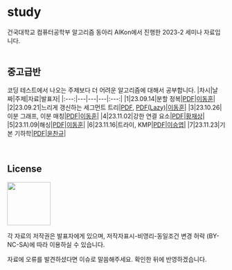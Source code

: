 # study
건국대학교 컴퓨터공학부 알고리즘 동아리 AlKon에서 진행한 2023-2 세미나 자료입니다.  
<br>
## 중고급반
코딩 테스트에서 나오는 주제보다 더 어려운 알고리즘에 대해서 공부합니다.
|차시|날짜|주제|자료|발표자|
|:---:|---|---|---|:---:|
|1|23.09.14|분할 정복|[PDF](https://github.com/KU-AlKon/study/blob/master/2023-2-advanced/01-Divide%20%26%20Conquer.pdf)|[이동훈](https://github.com/donghoony)|
|2|23.09.21|느리게 갱신하는 세그먼트 트리|[PDF](https://github.com/KU-AlKon/study/blob/master/2023-2-advanced/02-1-Segment%20Tree.pdf), [PDF(Lazy)](https://github.com/KU-AlKon/study/blob/master/2023-2-advanced/02-2-Segment%20Tree%20with%20Lazy%20Propagation.pdf)|[이동훈](https://github.com/donghoony)|
|3|23.10.26|이분 그래프, 이분 매칭|[PDF](https://github.com/KU-AlKon/study/blob/master/2023-2-advanced/03-Bipartite%20graph%20%26%20Matching.pdf)|[이동훈](https://github.com/donghoony)|
|4|23.11.02|강한 연결 요소|[PDF](https://github.com/KU-AlKon/study/blob/master/2023-2-advanced/04-SCC.pdf)|[황재상](https://github.com/jxx-sx)|
|5|23.11.09|해싱|[PDF](https://github.com/KU-AlKon/study/blob/master/2023-2-advanced/05-Hashing.pdf)|[이동훈](https://github.com/donghoony)|
|6|23.11.16|트라이, KMP|[PDF](https://github.com/KU-AlKon/study/blob/master/2023-2-advanced/06-Trie%2C%20KMP.pdf)|[이승엽](https://github.com/delena0702)|
|7|23.11.23|기본 기하학|[PDF](https://github.com/KU-AlKon/study/blob/master/2023-2-advanced/07-Geometry.pdf)|[윤찬규](https://github.com/dldyou)|

<br>

## License
<a href=https://ccl.cckorea.org/about/><img src=https://github.com/KU-AlKon/study/assets/31026350/8ec33313-8d52-4663-8214-eed230c33ed2 width=100px></a>

각 자료의 저작권은 발표자에게 있으며, 저작자표시-비영리-동일조건 변경 허락 (BY-NC-SA)에 따라 이용하실 수 있습니다.

자료에 오류를 발견하셨다면 이슈로 말씀해주세요. 확인한 뒤에 반영하겠습니다.
